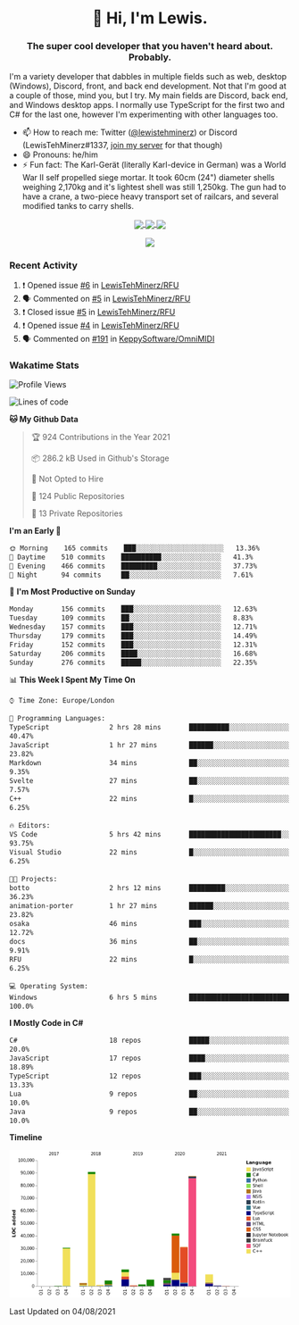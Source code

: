 <h1 align="center">👋 Hi, I'm Lewis.</h1>
<h3 align="center">The super cool developer that you haven't heard about. Probably.</h3>

I'm a variety developer that dabbles in multiple fields such as web, desktop (Windows), Discord, front, and back end development. Not that I'm good at a couple of those, mind you, but I try. My main fields are Discord, back end, and Windows desktop apps. I normally use TypeScript for the first two and C# for the last one, however I'm experimenting with other languages too.

- 📫 How to reach me: Twitter ([@lewistehminerz](https://twitter.com/lewistehminerz)) or Discord (LewisTehMinerz#1337, [join my server](https://discord.gg/XnUh7JB) for that though)
- 😄 Pronouns: he/him
- ⚡ Fun fact: The Karl-Gerät (literally Karl-device in German) was a World War II self propelled siege mortar. It took 60cm (24") diameter shells weighing 2,170kg and it's lightest shell was still 1,250kg. The gun had to have a crane, a two-piece heavy transport set of railcars, and several modified tanks to carry shells.

<p align="center">
  <a href="https://github.com/anuraghazra/github-readme-stats">
    <img align="center" src="https://github-readme-stats.vercel.app/api?username=LewisTehMinerz&count_private=true&show_icons=true&theme=gruvbox">
  </a>
  <a href="https://github.com/anuraghazra/github-readme-stats">
    <img align="center" src="https://github-readme-stats.vercel.app/api/top-langs?username=LewisTehMinerz&layout=compact&theme=gruvbox">
  </a>
  <a href="https://github.com/anuraghazra/github-readme-stats">
    <img align="center" src="https://github-readme-stats.vercel.app/api/wakatime?username=LewisTehMinerz&layout=compact&theme=gruvbox">
  </a>
</p>

<p align="center">
  <a href="https://github.com/ryo-ma/github-profile-trophy">
    <img align="center" src="https://github-profile-trophy.vercel.app/?username=ryo-ma&theme=gruvbox">
  </a>
</p>

### Recent Activity
<!--START_SECTION:activity-->
1. ❗️ Opened issue [#6](https://github.com/LewisTehMinerz/RFU/issues/6) in [LewisTehMinerz/RFU](https://github.com/LewisTehMinerz/RFU)
2. 🗣 Commented on [#5](https://github.com/LewisTehMinerz/RFU/issues/5) in [LewisTehMinerz/RFU](https://github.com/LewisTehMinerz/RFU)
3. ❗️ Closed issue [#5](https://github.com/LewisTehMinerz/RFU/issues/5) in [LewisTehMinerz/RFU](https://github.com/LewisTehMinerz/RFU)
4. ❗️ Opened issue [#4](https://github.com/LewisTehMinerz/RFU/issues/4) in [LewisTehMinerz/RFU](https://github.com/LewisTehMinerz/RFU)
5. 🗣 Commented on [#191](https://github.com/KeppySoftware/OmniMIDI/issues/191) in [KeppySoftware/OmniMIDI](https://github.com/KeppySoftware/OmniMIDI)
<!--END_SECTION:activity-->

### Wakatime Stats
<!--START_SECTION:waka-->
![Profile Views](http://img.shields.io/badge/Profile%20Views-4-blue)

![Lines of code](https://img.shields.io/badge/From%20Hello%20World%20I%27ve%20Written-328175%20lines%20of%20code-blue)

**🐱 My Github Data** 

> 🏆 924 Contributions in the Year 2021
 > 
> 📦 286.2 kB Used in Github's Storage 
 > 
> 🚫 Not Opted to Hire
 > 
> 📜 124 Public Repositories 
 > 
> 🔑 13 Private Repositories  
 > 
**I'm an Early 🐤** 

```text
🌞 Morning    165 commits    ███░░░░░░░░░░░░░░░░░░░░░░   13.36% 
🌆 Daytime    510 commits    ██████████░░░░░░░░░░░░░░░   41.3% 
🌃 Evening    466 commits    █████████░░░░░░░░░░░░░░░░   37.73% 
🌙 Night      94 commits     ██░░░░░░░░░░░░░░░░░░░░░░░   7.61%

```
📅 **I'm Most Productive on Sunday** 

```text
Monday       156 commits    ███░░░░░░░░░░░░░░░░░░░░░░   12.63% 
Tuesday      109 commits    ██░░░░░░░░░░░░░░░░░░░░░░░   8.83% 
Wednesday    157 commits    ███░░░░░░░░░░░░░░░░░░░░░░   12.71% 
Thursday     179 commits    ███░░░░░░░░░░░░░░░░░░░░░░   14.49% 
Friday       152 commits    ███░░░░░░░░░░░░░░░░░░░░░░   12.31% 
Saturday     206 commits    ████░░░░░░░░░░░░░░░░░░░░░   16.68% 
Sunday       276 commits    █████░░░░░░░░░░░░░░░░░░░░   22.35%

```


📊 **This Week I Spent My Time On** 

```text
⌚︎ Time Zone: Europe/London

💬 Programming Languages: 
TypeScript               2 hrs 28 mins       ██████████░░░░░░░░░░░░░░░   40.47% 
JavaScript               1 hr 27 mins        ██████░░░░░░░░░░░░░░░░░░░   23.82% 
Markdown                 34 mins             ██░░░░░░░░░░░░░░░░░░░░░░░   9.35% 
Svelte                   27 mins             ██░░░░░░░░░░░░░░░░░░░░░░░   7.57% 
C++                      22 mins             █░░░░░░░░░░░░░░░░░░░░░░░░   6.25%

🔥 Editors: 
VS Code                  5 hrs 42 mins       ███████████████████████░░   93.75% 
Visual Studio            22 mins             █░░░░░░░░░░░░░░░░░░░░░░░░   6.25%

🐱‍💻 Projects: 
botto                    2 hrs 12 mins       █████████░░░░░░░░░░░░░░░░   36.23% 
animation-porter         1 hr 27 mins        ██████░░░░░░░░░░░░░░░░░░░   23.82% 
osaka                    46 mins             ███░░░░░░░░░░░░░░░░░░░░░░   12.72% 
docs                     36 mins             ██░░░░░░░░░░░░░░░░░░░░░░░   9.91% 
RFU                      22 mins             █░░░░░░░░░░░░░░░░░░░░░░░░   6.25%

💻 Operating System: 
Windows                  6 hrs 5 mins        █████████████████████████   100.0%

```

**I Mostly Code in C#** 

```text
C#                       18 repos            █████░░░░░░░░░░░░░░░░░░░░   20.0% 
JavaScript               17 repos            ████░░░░░░░░░░░░░░░░░░░░░   18.89% 
TypeScript               12 repos            ███░░░░░░░░░░░░░░░░░░░░░░   13.33% 
Lua                      9 repos             ██░░░░░░░░░░░░░░░░░░░░░░░   10.0% 
Java                     9 repos             ██░░░░░░░░░░░░░░░░░░░░░░░   10.0%

```


**Timeline**

![Chart not found](https://raw.githubusercontent.com/LewisTehMinerz/LewisTehMinerz/master/charts/bar_graph.png) 


 Last Updated on 04/08/2021
<!--END_SECTION:waka-->
